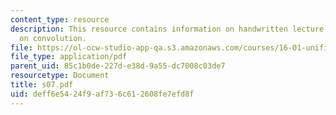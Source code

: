 ```yaml
---
content_type: resource
description: This resource contains information on handwritten lecture notes based
  on convolution.
file: https://ol-ocw-studio-app-qa.s3.amazonaws.com/courses/16-01-unified-engineering-i-ii-iii-iv-fall-2005-spring-2006/deff6e5424f9af736c612608fe7efd8f_s07.pdf
file_type: application/pdf
parent_uid: 85c1b0de-227d-e38d-9a55-dc7008c03de7
resourcetype: Document
title: s07.pdf
uid: deff6e54-24f9-af73-6c61-2608fe7efd8f
---
```

